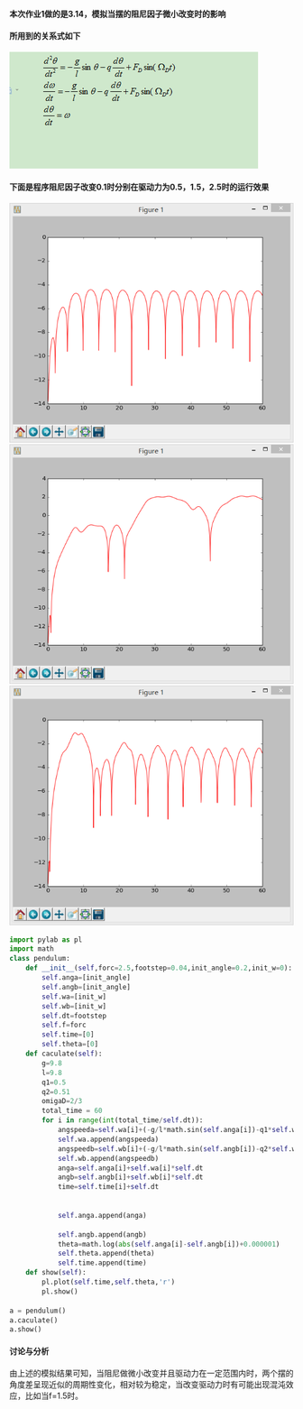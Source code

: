 #### 本次作业1做的是3.14，模拟当摆的阻尼因子微小改变时的影响
#### 所用到的关系式如下
![github](https://github.com/Huangyu007/compuational_physics_N2014301020030/blob/master/QQ%E6%88%AA%E5%9B%BE20161107080459.png)
#### 下面是程序阻尼因子改变0.1时分别在驱动力为0.5，1.5，2.5时的运行效果
![github](https://github.com/Huangyu007/compuational_physics_N2014301020030/blob/master/QQ%E6%88%AA%E5%9B%BE20161106212440.png)
![github](https://github.com/Huangyu007/compuational_physics_N2014301020030/blob/master/QQ%E6%88%AA%E5%9B%BE20161106212532.png)
![github](https://github.com/Huangyu007/compuational_physics_N2014301020030/blob/master/QQ%E6%88%AA%E5%9B%BE20161106212620.png)
```python
import pylab as pl
import math
class pendulum:
    def __init__(self,forc=2.5,footstep=0.04,init_angle=0.2,init_w=0):
        self.anga=[init_angle]
        self.angb=[init_angle]
        self.wa=[init_w]
        self.wb=[init_w]
        self.dt=footstep
        self.f=forc
        self.time=[0]
        self.theta=[0]
    def caculate(self):
        g=9.8
        l=9.8
        q1=0.5
        q2=0.51
        omigaD=2/3
        total_time = 60
        for i in range(int(total_time/self.dt)):    
            angspeeda=self.wa[i]+(-g/l*math.sin(self.anga[i])-q1*self.wa[i]+self.f*math.sin(omigaD*self.time[i]))*self.dt
            self.wa.append(angspeeda)
            angspeedb=self.wb[i]+(-g/l*math.sin(self.angb[i])-q2*self.wb[i]+self.f*math.sin(omigaD*self.time[i]))*self.dt
            self.wb.append(angspeedb)
            anga=self.anga[i]+self.wa[i]*self.dt
            angb=self.angb[i]+self.wb[i]*self.dt
            time=self.time[i]+self.dt
            
            
            self.anga.append(anga)
            
            self.angb.append(angb)
            theta=math.log(abs(self.anga[i]-self.angb[i])+0.000001)
            self.theta.append(theta)
            self.time.append(time)
    def show(self):
        pl.plot(self.time,self.theta,'r')
        pl.show()

a = pendulum()
a.caculate()
a.show()
```
#### 讨论与分析
由上述的模拟结果可知，当阻尼做微小改变并且驱动力在一定范围内时，两个摆的角度差呈现近似的周期性变化，相对较为稳定，当改变驱动力时有可能出现混沌效应，比如当f=1.5时。
